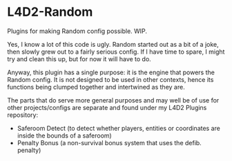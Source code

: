 L4D2-Random
============

Plugins for making Random config possible. WIP.

Yes, I know a lot of this code is ugly. Random started out as a bit of a joke, then slowly grew out to a fairly serious config.  If I have time to spare, I might try and clean this up, but for now it will have to do.

Anyway, this plugin has a single purpose: it is the engine that powers the Random config. It is not designed to be used in other contexts, hence its functions being clumped together and intertwined as they are.

The parts that do serve more general purposes and may well be of use for other projects/configs are separate and found under my L4D2 Plugins repository:
- Saferoom Detect (to detect whether players, entities or coordinates are inside the bounds of a saferoom)
- Penalty Bonus (a non-survival bonus system that uses the defib. penalty)